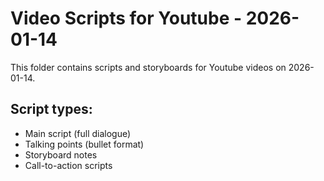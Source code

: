 # Video Scripts for Youtube - 2026-01-14

This folder contains scripts and storyboards for Youtube videos on 2026-01-14.

## Script types:
- Main script (full dialogue)
- Talking points (bullet format)
- Storyboard notes
- Call-to-action scripts
